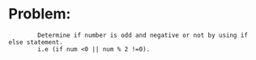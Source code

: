 # Problem:
            Determine if number is odd and negative or not by using if else statement.
            i.e (if num <0 || num % 2 !=0).